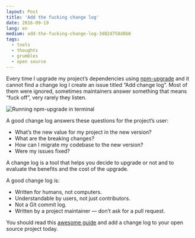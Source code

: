 ```yaml
---
layout: Post
title: 'Add the fucking change log'
date: 2016-09-19
lang: en
medium: add-the-fucking-change-log-3d82d758d8b0
tags:
  - tools
  - thoughts
  - grumbles
  - open source
---
```


Every time I upgrade my project’s dependencies using [npm-upgrade](https://github.com/th0r/npm-upgrade) and it cannot find a change log I create an issue titled “Add change log”. Most of them were ignored, sometimes maintainers answer something that means “fuck off”, very rarely they listen.

![Running npm-upgrade in terminal](/images/npm-upgrade.png)

A good change log answers these questions for the project’s user:

- What’s the new value for my project in the new version?
- What are the breaking changes?
- How can I migrate my codebase to the new version?
- Were my issues fixed?

A change log is a tool that helps you decide to upgrade or not and to evaluate the benefits and the cost of the upgrade.

A good change log is:

- Written for humans, not computers.
- Understandable by users, not just contributors.
- Not a Git commit log.
- Written by a project maintainer — don’t ask for a pull request.

You should read this [awesome guide](http://keepachangelog.com/) and add a change log to your open source project today.
